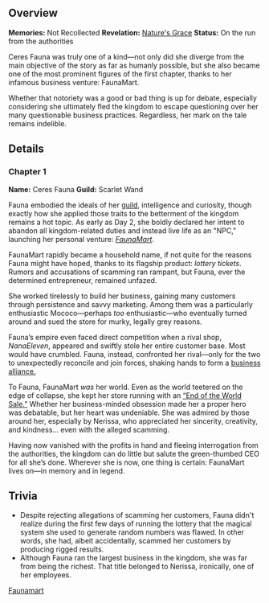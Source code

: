 <!-- title: Ceres Fauna -->
<!-- quote: Shield for sale! Get your shield now at the End of the World sale! -->
<!-- chapters: 0 -->
<!-- images: (Fauna's Chapter 1 Profile), (Fauna, along with Bijou, as seen in a battle), (FaunaMart's lottery ticket)  -->
<!-- model: false -->

## Overview

**Memories:** Not Recollected
**Revelation:** [Nature's Grace](#entry:natures-grace-entry)
**Status:** On the run from the authorities

Ceres Fauna was truly one of a kind—not only did she diverge from the main objective of the story as far as humanly possible, but she also became one of the most prominent figures of the first chapter, thanks to her infamous business venture: FaunaMart.

Whether that notoriety was a good or bad thing is up for debate, especially considering she ultimately fled the kingdom to escape questioning over her many questionable business practices. Regardless, her mark on the tale remains indelible.

## Details

### Chapter 1

**Name:** Ceres Fauna
**Guild:** Scarlet Wand

Fauna embodied the ideals of her [guild](#entry:guild-entry), intelligence and curiosity, though exactly how she applied those traits to the betterment of the kingdom remains a hot topic. As early as Day 2, she boldly declared her intent to abandon all kingdom-related duties and instead live life as an "NPC," launching her personal venture: [_FaunaMart_](https://www.youtube.com/live/eUQWfgVwwpo?feature=shared&t=176).

FaunaMart rapidly became a household name, if not quite for the reasons Fauna might have hoped, thanks to its flagship product: _lottery tickets_. Rumors and accusations of scamming ran rampant, but Fauna, ever the determined entrepreneur, remained unfazed.

She worked tirelessly to build her business, gaining many customers through persistence and savvy marketing. Among them was a particularly enthusiastic Mococo—perhaps _too_ enthusiastic—who eventually turned around and sued the store for murky, legally grey reasons.

Fauna’s empire even faced direct competition when a rival shop, _NanaEleven_, appeared and swiftly stole her entire customer base. Most would have crumbled. Fauna, instead, confronted her rival—only for the two to unexpectedly reconcile and join forces, shaking hands to form a [business alliance.](https://www.youtube.com/live/8x-MVX8h9gU?feature=shared&t=1516)

To Fauna, FaunaMart _was_ her world. Even as the world teetered on the edge of collapse, she kept her store running with an [“End of the World Sale.”](https://www.youtube.com/live/8x-MVX8h9gU?t=142) Whether her business-minded obsession made her a proper hero was debatable, but her heart was undeniable. She was admired by those around her, especially by Nerissa, who appreciated her sincerity, creativity, and kindness... even with the alleged scamming.

Having now vanished with the profits in hand and fleeing interrogation from the authorities, the kingdom can do little but salute the green-thumbed CEO for all she’s done. Wherever she is now, one thing is certain: FaunaMart lives on—in memory and in legend.

## Trivia

- Despite rejecting allegations of scamming her customers, Fauna didn't realize during the first few days of running the lottery that the magical system she used to generate random numbers was flawed. In other words, she had, albeit accidentally, scammed her customers by producing rigged results.
- Although Fauna ran the largest business in the kingdom, she was far from being the richest. That title belonged to Nerissa, ironically, one of her employees.

[Faunamart](#easter:easter-faunamart)
